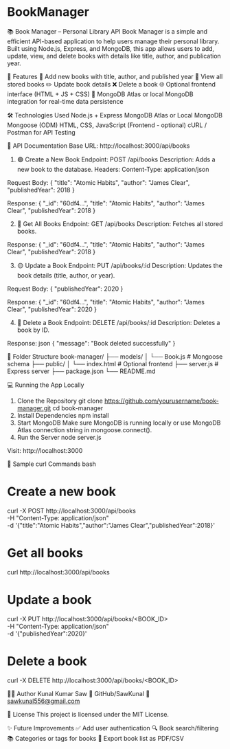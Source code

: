 # BookManager
📚 Book Manager – Personal Library API
Book Manager is a simple and efficient API-based application to help users manage their personal library. Built using Node.js, Express, and MongoDB, this app allows users to add, update, view, and delete books with details like title, author, and publication year.

🚀 Features
  📌 Add new books with title, author, and published year
  📖 View all stored books
  ✏️ Update book details
  ❌ Delete a book
  🌐 Optional frontend interface (HTML + JS + CSS)
  🧠 MongoDB Atlas or local MongoDB integration for real-time data persistence

🛠️ Technologies Used
  Node.js + Express
  MongoDB Atlas or Local MongoDB
  Mongoose (ODM)
  HTML, CSS, JavaScript (Frontend - optional)
  cURL / Postman for API Testing

📘 API Documentation
Base URL:
http://localhost:3000/api/books

1. 🟢 Create a New Book
Endpoint: POST /api/books
Description: Adds a new book to the database.
Headers: Content-Type: application/json

Request Body:
  {
    "title": "Atomic Habits",
    "author": "James Clear",
    "publishedYear": 2018
  }

Response:
  {
    "_id": "60df4...",
    "title": "Atomic Habits",
    "author": "James Clear",
    "publishedYear": 2018
  }

2. 🔵 Get All Books
Endpoint: GET /api/books
Description: Fetches all stored books.

Response:
  {
    "_id": "60df4...",
    "title": "Atomic Habits",
    "author": "James Clear",
    "publishedYear": 2018
  }



3. 🟡 Update a Book
Endpoint: PUT /api/books/:id
Description: Updates the book details (title, author, or year).

Request Body:
  {
    "publishedYear": 2020
  }

Response:
  {
    "_id": "60df4...",
    "title": "Atomic Habits",
    "author": "James Clear",
    "publishedYear": 2020
  }

4. 🔴 Delete a Book
Endpoint: DELETE /api/books/:id
Description: Deletes a book by ID.

Response:
json
  {
    "message": "Book deleted successfully"
  }

📂 Folder Structure
book-manager/
├── models/
│   └── Book.js          # Mongoose schema
├── public/
│   └── index.html       # Optional frontend
├── server.js            # Express server
├── package.json
└── README.md


💻 Running the App Locally
1. Clone the Repository
git clone https://github.com/yourusername/book-manager.git
cd book-manager
2. Install Dependencies
npm install
3. Start MongoDB
Make sure MongoDB is running locally or use MongoDB Atlas connection string in mongoose.connect().
4. Run the Server
node server.js

Visit:
http://localhost:3000

🔁 Sample curl Commands
bash
# Create a new book
curl -X POST http://localhost:3000/api/books \
-H "Content-Type: application/json" \
-d '{"title":"Atomic Habits","author":"James Clear","publishedYear":2018}'
# Get all books
curl http://localhost:3000/api/books
# Update a book
curl -X PUT http://localhost:3000/api/books/<BOOK_ID> \
-H "Content-Type: application/json" \
-d '{"publishedYear":2020}'
# Delete a book
curl -X DELETE http://localhost:3000/api/books/<BOOK_ID>

👨‍💻 Author
Kunal Kumar Saw
🔗 GitHub/SawKunal
📧 sawkunal556@gmail.com

📜 License
This project is licensed under the MIT License.

✨ Future Improvements
   ✅ Add user authentication
   🔍 Book search/filtering
   📚 Categories or tags for books
  🧾 Export book list as PDF/CSV

